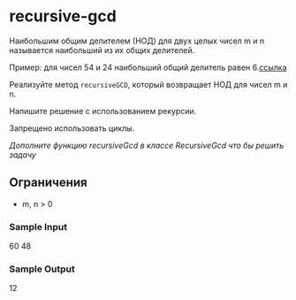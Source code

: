 # recursive-gcd
Наибольшим общим делителем (НОД) для двух целых чисел m и n называется наибольший из их общих делителей.

Пример: для чисел 54 и 24 наибольший общий делитель равен 6.[ссылка](https://ru.wikipedia.org/wiki/%D0%9D%D0%B0%D0%B8%D0%B1%D0%BE%D0%BB%D1%8C%D1%88%D0%B8%D0%B9_%D0%BE%D0%B1%D1%89%D0%B8%D0%B9_%D0%B4%D0%B5%D0%BB%D0%B8%D1%82%D0%B5%D0%BB%D1%8C)

Реализуйте метод ```recursiveGCD```, который возвращает НОД для чисел m и n.

Напишите решение с использованием рекурсии.

Запрещено использовать циклы.

_Дополните функцию recursiveGcd в классе RecursiveGcd что бы решить задачу_

## Ограничения
* m, n > 0

### Sample Input
60 48

### Sample Output
12